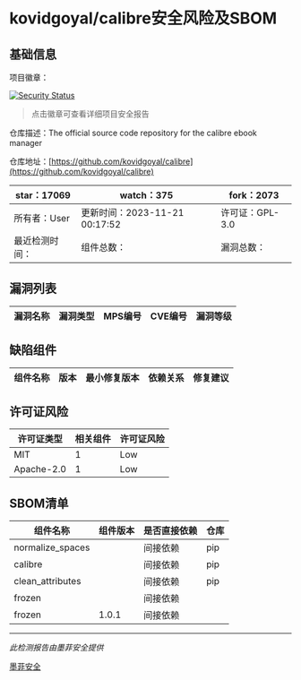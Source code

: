 # kovidgoyal/calibre安全风险及SBOM

## 基础信息

项目徽章：

[![Security Status](https://www.murphysec.com/platform3/v31/badge/1726670439614205952.svg)](https://www.murphysec.com/console/report/1696227020102262784/1726670439614205952)

> 点击徽章可查看详细项目安全报告

仓库描述：The official source code repository for the calibre ebook manager

仓库地址：[https://github.com/kovidgoyal/calibre](https://github.com/kovidgoyal/calibre)

| star：17069 | watch：375 | fork：2073 |
| ----------- | -------------- | ------------ |
| 所有者：User | 更新时间：2023-11-21 00:17:52 | 许可证：GPL-3.0 |
| 最近检测时间： | 组件总数： | 漏洞总数： |




## 漏洞列表

| 漏洞名称 | 漏洞类型 | MPS编号 | CVE编号 | 漏洞等级 |
| ------- | ------ | ------- | ------ | ----- |





## 缺陷组件

| 组件名称 | 版本 | 最小修复版本 | 依赖关系 | 修复建议 |
| -------- | ---- | ------------ | -------- | -------- |





## 许可证风险

| 许可证类型 | 相关组件 | 许可证风险 |
| ---------- | -------- | ---------- |
|MIT|1|Low|
|Apache-2.0|1|Low|




## SBOM清单

| 组件名称 | 组件版本 | 是否直接依赖 | 仓库 |
| -------- | -------- | ------------ | ---- |
|normalize_spaces||间接依赖|pip|
|calibre||间接依赖|pip|
|clean_attributes||间接依赖|pip|
|frozen||间接依赖||
|frozen|1.0.1|间接依赖||


------

*此检测报告由墨菲安全提供*

[墨菲安全](www.murphysec.com)